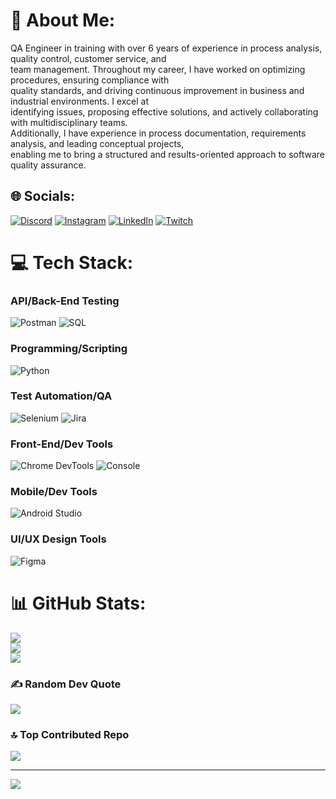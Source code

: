# 💫 About Me:
QA Engineer in training with over 6 years of experience in process analysis, quality control, customer service, and<br>team management. Throughout my career, I have worked on optimizing procedures, ensuring compliance with<br>quality standards, and driving continuous improvement in business and industrial environments. I excel at<br>identifying issues, proposing effective solutions, and actively collaborating with multidisciplinary teams.<br>Additionally, I have experience in process documentation, requirements analysis, and leading conceptual projects,<br>enabling me to bring a structured and results-oriented approach to software quality assurance.


## 🌐 Socials:
[![Discord](https://img.shields.io/badge/Discord-%237289DA.svg?logo=discord&logoColor=white)](https://discord.gg/JKK7ZMSM) [![Instagram](https://img.shields.io/badge/Instagram-%23E4405F.svg?logo=Instagram&logoColor=white)](https://instagram.com/at29796) [![LinkedIn](https://img.shields.io/badge/LinkedIn-%230077B5.svg?logo=linkedin&logoColor=white)](https://linkedin.com/in/alessio-altamirano-47a53320b) [![Twitch](https://img.shields.io/badge/Twitch-%239146FF.svg?logo=Twitch&logoColor=white)](https://twitch.tv/aaltamirano796) 

# 💻 Tech Stack:
### API/Back-End Testing
![Postman](https://img.shields.io/badge/Postman-%23FF6C37.svg?style=for-the-badge&logo=postman&logoColor=white)
![SQL](https://img.shields.io/badge/SQL-%230072C6.svg?style=for-the-badge&logo=mysql&logoColor=white)

### Programming/Scripting
![Python](https://img.shields.io/badge/python-3670A0?style=for-the-badge&logo=python&logoColor=ffdd54)

### Test Automation/QA
![Selenium](https://img.shields.io/badge/Selenium-%232D2D2D.svg?style=for-the-badge&logo=selenium&logoColor=white)
![Jira](https://img.shields.io/badge/jira-%230A0FFF.svg?style=for-the-badge&logo=jira&logoColor=white) 

### Front-End/Dev Tools
![Chrome DevTools](https://img.shields.io/badge/Chrome_DevTools-%2300C853.svg?style=for-the-badge&logo=google-chrome&logoColor=white)
![Console](https://img.shields.io/badge/Console-%232D2D2D.svg?style=for-the-badge&logo=terminal&logoColor=white)

### Mobile/Dev Tools
![Android Studio](https://img.shields.io/badge/Android_Studio-%233DDC84.svg?style=for-the-badge&logo=android-studio&logoColor=white)

### UI/UX Design Tools
![Figma](https://img.shields.io/badge/figma-%23F24E1E.svg?style=for-the-badge&logo=figma&logoColor=white) 

# 📊 GitHub Stats:
![](https://github-readme-stats.vercel.app/api?username=aaltamiranot796&theme=gotham&hide_border=false&include_all_commits=true&count_private=true)<br/>
![](https://nirzak-streak-stats.vercel.app/?user=aaltamiranot796&theme=gotham&hide_border=false)<br/>
![](https://github-readme-stats.vercel.app/api/top-langs/?username=aaltamiranot796&theme=gotham&hide_border=false&include_all_commits=true&count_private=true&layout=compact)

### ✍️ Random Dev Quote
![](https://quotes-github-readme.vercel.app/api?type=horizontal&theme=dark)

### 🔝 Top Contributed Repo
![](https://github-contributor-stats.vercel.app/api?username=aaltamiranot796&limit=5&theme=gotham&combine_all_yearly_contributions=true)

---
[![](https://visitcount.itsvg.in/api?id=aaltamiranot796&icon=0&color=0)](https://visitcount.itsvg.in)

<!-- Proudly created with GPRM ( https://gprm.itsvg.in ) -->
